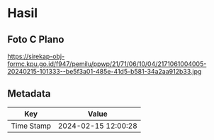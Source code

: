 # Hasil

## Foto C Plano

https://sirekap-obj-formc.kpu.go.id/f947/pemilu/ppwp/21/71/06/10/04/2171061004005-20240215-101333--be5f3a01-485e-41d5-b581-34a2aa912b33.jpg


## Metadata

| Key        | Value               |
| ---------- | ------------------- |
| Time Stamp | 2024-02-15 12:00:28 |



